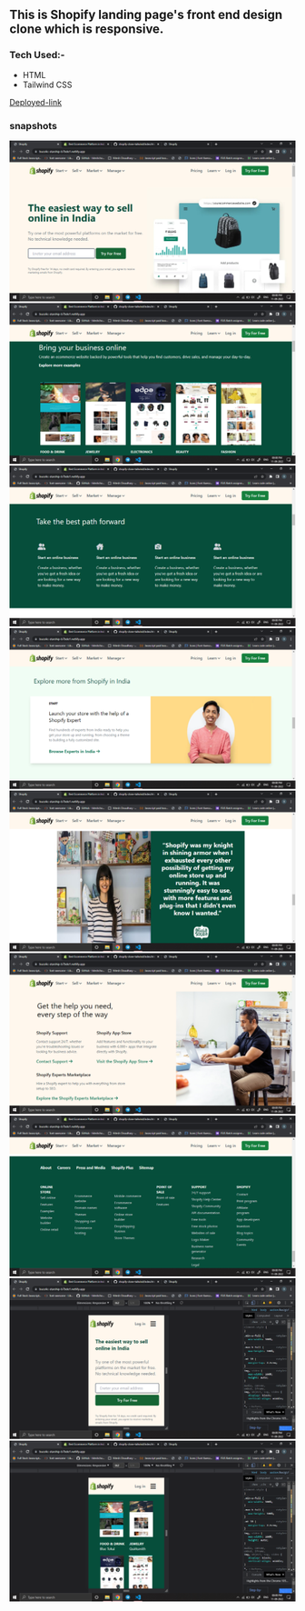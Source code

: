 
## This is Shopify landing page's front end design clone which is responsive.
### Tech Used:-
-   HTML
-   Tailwind CSS

[Deployed-link](https://shopify-clone-landing-page.netlify.app/)

### snapshots
![Images](img/Screenshot%20(462).png)
![Images](img/Screenshot%20(463).png)
![Images](img/Screenshot%20(464).png)
![Images](img/Screenshot%20(465).png)
![Images](img/Screenshot%20(468).png)
![Images](img/Screenshot%20(467).png)
![Images](img/Screenshot%20(466).png)
![Images](img/Screenshot%20(469).png)
![Images](img/Screenshot%20(470).png)